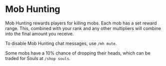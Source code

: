 # Mob Hunting

Mob Hunting rewards players for killing mobs. Each mob has a set reward range. This, combined with your rank and any other multipliers will combine into the final amount you receive.

To disable Mob Hunting chat messages, use `/mh mute`.

Some mobs have a 10% chance of dropping their heads, which can be traded for Souls at `/shop souls`.
